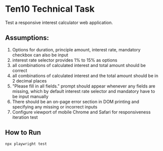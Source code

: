 # Ten10 Technical Task
Test a responsive interest calculator web application.

## Assumptions:
1. Options for duration, principle amount, interest rate, mandatory checkbox can also be input
2. interest rate selector provides 1% to 15% as options
3. all combinations of calculated interest and total amount should be correct
4. all combinations of calculated interest and the total amount should be in 2 decimal places
4. "Please fill in all fields." prompt should appear whenever any fields are missing, which by default interest rate selector and mandatory have to be input manually
5. There should be an on-page error section in DOM printing and specifying any missing or incorrect inputs
6. Configure viewport of mobile Chrome and Safari for responsiveness iteration test



## How to Run
```sh
npx playwright test
```

